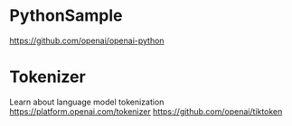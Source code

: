 # PythonSample

https://github.com/openai/openai-python

# Tokenizer

Learn about language model tokenization
https://platform.openai.com/tokenizer
https://github.com/openai/tiktoken

